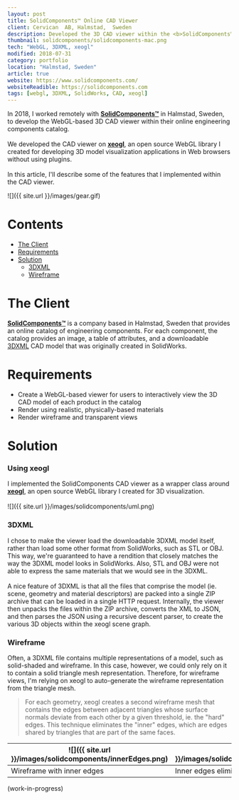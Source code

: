 ```yaml
---
layout: post
title: SolidComponents™ Online CAD Viewer
client: Cervican  AB, Halmstad,  Sweden
description: Developed the 3D CAD viewer within the <b>SolidComponents™</b> online product catalog.  
thumbnail: solidcomponents/solidcomponents-mac.png
tech: "WebGL, 3DXML, xeogl"
modified: 2018-07-31
category: portfolio
location: "Halmstad, Sweden"
article: true
website: https://www.solidcomponents.com/
websiteReadible: https://solidcomponents.com
tags: [webgl, 3DXML, SolidWorks, CAD, xeogl]
---
```


In 2018, I worked remotely with **[SolidComponents™](https://www.solidcomponents.com)** in Halmstad, Sweden, to develop 
the WebGL-based 3D CAD viewer within their online engineering components catalog.
<br><br>
We developed the CAD viewer on **[xeogl](http://xeogl.org)**, an open source WebGL library I created for developing 
3D model visualization applications in Web browsers without using plugins.
<br><br>
In this article, I'll describe some of the features that I implemented within the CAD viewer.

 ![]({{ site.url }}/images/gear.gif)
 
# Contents

  * [The Client](#the-client)
  * [Requirements](#requirements)
  * [Solution](#solution)
      - [3DXML](#3dxml)
      - [Wireframe](#wireframe)
 
# The Client

**[SolidComponents™](https://www.solidcomponents.com)** is a company based in Halmstad, Sweden that provides an online catalog of 
engineering components. For each component, the catalog provides an image, a table of attributes, and a downloadable 
[3DXML](https://en.wikipedia.org/wiki/3DXML) CAD model that was originally created in SolidWorks.

# Requirements
 
- Create a WebGL-based viewer for users to interactively view the 3D CAD model of each product in the catalog
- Render using realistic, physically-based materials
- Render wireframe and transparent views 

<!-- SolidComponents had already made some experimental viewers on THREE.js to load STL and OBJ files exported from SolidWorks, but  -->
<!-- was having difficulty getting the final appearance of the models right using those file formats. -->
 <!-- <br><br>One of the the trickiest things  -->
<!-- was correctly smooth shading the models, since the face-aligned STL normals are useless for smooth shading, and the  -->
<!-- vertex-aligned OBJ normals often caused hard edges to appear incorrectly smooth.   -->

# Solution

### Using xeogl

I implemented the SolidComponents CAD viewer as a wrapper class around **[xeogl](http://xeogl.org)**, an open source 
WebGL library I created for 3D visualization.
<br><br>
![]({{ site.url }}/images/solidcomponents/uml.png)

### 3DXML

I chose to make the viewer load the downloadable 3DXML model itself, rather than load some other format from SolidWorks, such 
as STL or OBJ. This way, we're guaranteed to have a rendition that closely matches the way the 3DXML model looks in 
SolidWorks. Also, STL and OBJ were not able to express the same materials that we would see in the 3DXML. 
<br><br>
A nice feature of 3DXML is that all the files that comprise the model (ie. scene, geometry and material descriptors) are 
packed into a single ZIP archive that can be loaded in a single HTTP request. Internally, the viewer then unpacks the files within 
the ZIP archive, converts the XML to JSON, and then parses the JSON using a recursive descent parser, to create the various 
3D objects within the xeogl scene graph.

### Wireframe

Often, a 3DXML file contains multiple representations of a model, such as solid-shaded and wireframe. In this 
case, however, we could only rely on it to contain a solid triangle mesh representation. Therefore, for wireframe views, 
I'm relying on xeogl to auto-generate the wireframe representation from the triangle mesh. 

 > For each geometry, xeogl creates a second wireframe mesh that contains the edges between adjacent triangles whose surface 
normals deviate from each other by a given threshold, ie. the "hard" edges. This technique eliminates the "inner" edges, 
which are edges shared by triangles that are part of the same faces. 

![]({{ site.url }}/images/solidcomponents/innerEdges.png) | ![]({{ site.url }}/images/solidcomponents/innerEdgesRemoved.png)
----|----
Wireframe with inner edges | Inner edges eliminated

(work-in-progress)

<!-- #### STL models -->

<!-- Initially, I experimented with loading the **[STL](https://en.wikipedia.org/wiki/STL_(file_format))** format, which is also exported by SolidWorks. -->
<!-- <br><br> -->
<!-- ![]({{ site.url }}/images/solidcomponents/gearWhiteBG.png) -->

<!-- Triangles in STL are disjoint, where each triangle has its own separate vertex positions, normals and  -->
<!-- (optionally) colors. This means that you can have gaps between triangles. Normals for each triangle are perpendicular to the triangle's surface, which gives the model a  -->
<!-- faceted appearance by default. The smoothNormals flag causes the STLModel to recalculate its normals, so that each normal's  -->
<!-- direction is the average of the orientations of the triangles adjacent to its vertex. When smoothing, each vertex normal  -->
<!-- is set to the average of the orientations of all other triangles that have a vertex at the same position, excluding those  -->
<!-- triangles whose direction deviates from the direction of the vertice's triangle by a threshold given in smoothNormalsAngleThreshold.  -->
<!-- This makes smoothing robust for hard edges.  -->


<!-- Normals in STL are face-aligned for a  -->
<!-- flat-shaded appearance, so I ignored them and relied on xeogl to auto-generate them per-vertex. To handle hard edges  -->
<!-- correctly, I extended xeogl's auto-generation to -->

<!-- #### OBJ Models -->

<!-- The client had previously made an experimental viewer on THREE.js that loaded OBJ exported by SolidWorks. However, OBJ contained  -->
<!-- vertex normals that rendered every edge as smooth-shaded, even when it was "hard" and should have rendered with a  -->
<!-- crease. -->
<!-- <br><br> -->
  <!--  -->



